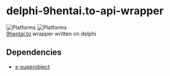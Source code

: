 # delphi-9hentai.to-api-wrapper
![Platforms](https://img.shields.io/badge/_-Android-447E55?style=for-the-badge&logo=android)
![Platforms](https://img.shields.io/badge/_-Windows-446F7E?style=for-the-badge&logo=windows)  
[9hentai.to](https://9hentai.to) wrapper written on delphi
## Dependencies
* [x-superobject](https://github.com/onryldz/x-superobject)
